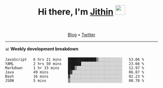 <h1 align="center">Hi there, I'm <a href="https://jithset.github.io/" target="_blank">Jithin</a> <img
src="https://github.com/blackcater/blackcater/raw/main/images/Hi.gif" height="32" /></h1>

<br />

<p align="center">
  <a href="https://jithset.github.io">Blog</a> •
  <a href="https://twitter.com/jithset">Twitter</a>
</p>

---

📊 **Weekly development breakdown**

<!--START_SECTION:waka-->

```text
JavaScript   6 hrs 21 mins   █████████████▒░░░░░░░░░░░   53.06 %
YAML         2 hrs 50 mins   ██████░░░░░░░░░░░░░░░░░░░   23.66 %
Markdown     1 hr 33 mins    ███▒░░░░░░░░░░░░░░░░░░░░░   12.97 %
Java         49 mins         █▓░░░░░░░░░░░░░░░░░░░░░░░   06.87 %
Bash         16 mins         ▓░░░░░░░░░░░░░░░░░░░░░░░░   02.23 %
JSON         5 mins          ▒░░░░░░░░░░░░░░░░░░░░░░░░   00.78 %
```

<!--END_SECTION:waka-->

